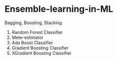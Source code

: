 # Ensemble-learning-in-ML
Bagging, Boosting, Stacking

  1. Random Forest Classifier
  2. Mete-estimator
  3. Ada Boost Classifier
  4. Gradient Boosting Classifier
  5. XGradient Boosting Classifier

